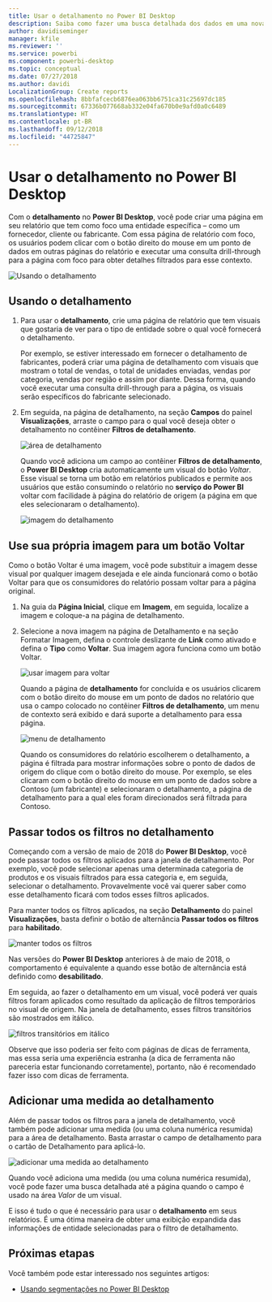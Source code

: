 ```yaml
---
title: Usar o detalhamento no Power BI Desktop
description: Saiba como fazer uma busca detalhada dos dados em uma nova página de relatório no Power BI Desktop
author: davidiseminger
manager: kfile
ms.reviewer: ''
ms.service: powerbi
ms.component: powerbi-desktop
ms.topic: conceptual
ms.date: 07/27/2018
ms.author: davidi
LocalizationGroup: Create reports
ms.openlocfilehash: 8bbfafcecb6876ea063bb6751ca31c25697dc185
ms.sourcegitcommit: 67336b077668ab332e04fa670b0e9afd0a0c6489
ms.translationtype: HT
ms.contentlocale: pt-BR
ms.lasthandoff: 09/12/2018
ms.locfileid: "44725847"
---
```

# <a name="use-drillthrough-in-power-bi-desktop"></a>Usar o detalhamento no Power BI Desktop
Com o **detalhamento** no **Power BI Desktop**, você pode criar uma página em seu relatório que tem como foco uma entidade específica – como um fornecedor, cliente ou fabricante. Com essa página de relatório com foco, os usuários podem clicar com o botão direito do mouse em um ponto de dados em outras páginas do relatório e executar uma consulta drill-through para a página com foco para obter detalhes filtrados para esse contexto.

![Usando o detalhamento](media/desktop-drillthrough/drillthrough_01.png)

## <a name="using-drillthrough"></a>Usando o detalhamento
1. Para usar o **detalhamento**, crie uma página de relatório que tem visuais que gostaria de ver para o tipo de entidade sobre o qual você fornecerá o detalhamento. 

    Por exemplo, se estiver interessado em fornecer o detalhamento de fabricantes, poderá criar uma página de detalhamento com visuais que mostram o total de vendas, o total de unidades enviadas, vendas por categoria, vendas por região e assim por diante. Dessa forma, quando você executar uma consulta drill-through para a página, os visuais serão específicos do fabricante selecionado.

2. Em seguida, na página de detalhamento, na seção **Campos** do painel **Visualizações**, arraste o campo para o qual você deseja obter o detalhamento no contêiner **Filtros de detalhamento**.

    ![área de detalhamento](media/desktop-drillthrough/drillthrough_02.png)

    Quando você adiciona um campo ao contêiner **Filtros de detalhamento**, o **Power BI Desktop** cria automaticamente um visual do botão *Voltar*. Esse visual se torna um botão em relatórios publicados e permite aos usuários que estão consumindo o relatório no **serviço do Power BI** voltar com facilidade à página do relatório de origem (a página em que eles selecionaram o detalhamento).

    ![imagem do detalhamento](media/desktop-drillthrough/drillthrough_03.png)

## <a name="use-your-own-image-for-a-back-button"></a>Use sua própria imagem para um botão Voltar    
 Como o botão Voltar é uma imagem, você pode substituir a imagem desse visual por qualquer imagem desejada e ele ainda funcionará como o botão Voltar para que os consumidores do relatório possam voltar para a página original.

1. Na guia da **Página Inicial**, clique em **Imagem**, em seguida, localize a imagem e coloque-a na página de detalhamento.
2. Selecione a nova imagem na página de Detalhamento e na seção Formatar Imagem, defina o controle deslizante de **Link** como ativado e defina o **Tipo** como **Voltar**. Sua imagem agora funciona como um botão Voltar.

    ![usar imagem para voltar](media/desktop-drillthrough/drillthrough_05.png)

    Quando a página de **detalhamento** for concluída e os usuários clicarem com o botão direito do mouse em um ponto de dados no relatório que usa o campo colocado no contêiner **Filtros de detalhamento**, um menu de contexto será exibido e dará suporte a detalhamento para essa página.

    ![menu de detalhamento](media/desktop-drillthrough/drillthrough_04.png)

    Quando os consumidores do relatório escolherem o detalhamento, a página é filtrada para mostrar informações sobre o ponto de dados de origem do clique com o botão direito do mouse. Por exemplo, se eles clicaram com o botão direito do mouse em um ponto de dados sobre a Contoso (um fabricante) e selecionaram o detalhamento, a página de detalhamento para a qual eles foram direcionados será filtrada para Contoso.

## <a name="pass-all-filters-in-drillthrough"></a>Passar todos os filtros no detalhamento

Começando com a versão de maio de 2018 do **Power BI Desktop**, você pode passar todos os filtros aplicados para a janela de detalhamento. Por exemplo, você pode selecionar apenas uma determinada categoria de produtos e os visuais filtrados para essa categoria e, em seguida, selecionar o detalhamento. Provavelmente você vai querer saber como esse detalhamento ficará com todos esses filtros aplicados.

Para manter todos os filtros aplicados, na seção **Detalhamento** do painel **Visualizações**, basta definir o botão de alternância **Passar todos os filtros** para **habilitado**. 

![manter todos os filtros](media/desktop-drillthrough/drillthrough_06.png)

Nas versões do **Power BI Desktop** anteriores à de maio de 2018, o comportamento é equivalente a quando esse botão de alternância está definido como **desabilitado**.

Em seguida, ao fazer o detalhamento em um visual, você poderá ver quais filtros foram aplicados como resultado da aplicação de filtros temporários no visual de origem. Na janela de detalhamento, esses filtros transitórios são mostrados em itálico. 

![filtros transitórios em itálico](media/desktop-drillthrough/drillthrough_07.png)

Observe que isso poderia ser feito com páginas de dicas de ferramenta, mas essa seria uma experiência estranha (a dica de ferramenta não pareceria estar funcionando corretamente), portanto, não é recomendado fazer isso com dicas de ferramenta.

## <a name="add-a-measure-to-drillthrough"></a>Adicionar uma medida ao detalhamento

Além de passar todos os filtros para a janela de detalhamento, você também pode adicionar uma medida (ou uma coluna numérica resumida) para a área de detalhamento. Basta arrastar o campo de detalhamento para o cartão de Detalhamento para aplicá-lo. 

![adicionar uma medida ao detalhamento](media/desktop-drillthrough/drillthrough_08.png)

Quando você adiciona uma medida (ou uma coluna numérica resumida), você pode fazer uma busca detalhada até a página quando o campo é usado na área *Valor* de um visual.

E isso é tudo o que é necessário para usar o **detalhamento** em seus relatórios. É uma ótima maneira de obter uma exibição expandida das informações de entidade selecionadas para o filtro de detalhamento.

## <a name="next-steps"></a>Próximas etapas

Você também pode estar interessado nos seguintes artigos:

* [Usando segmentações no Power BI Desktop](visuals/desktop-slicers.md)

